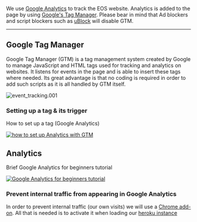 We use [Google Analytics](https://analytics.google.com/) to track the EOS website. Analytics is added to the page by using [Google's Tag Manager](http://tagmanager.google.com/). Please bear in mind that Ad blockers and script blockers such as [uBlock](https://chrome.google.com/webstore/detail/ublock-origin/cjpalhdlnbpafiamejdnhcphjbkeiagm?hl=en) will disable GTM.

---

## Google Tag Manager
Google Tag Manager (GTM) is a tag management system created by Google to manage JavaScript and HTML tags used for tracking and analytics on websites. It listens for events in the page and is able to insert these tags where needed. Its great advantage is that no coding is required in order to add such scripts as it is all handled by GTM itself.

![event_tracking.001](/uploads/1c3f058e2f711d3e196409f795ae137b/event_tracking.001.jpeg)

### Setting up a tag & its trigger
How to set up a tag (Google Analytics)

[![how to set up Analytics with GTM](https://img.youtube.com/vi/28d60ejfk3s/0.jpg)](https://www.youtube.com/watch?v=28d60ejfk3s)

## Analytics
Brief Google Analytics for beginners tutorial

[![Google Analytics for beginners tutorial](https://img.youtube.com/vi/mreOWm3e9lg/0.jpg)](https://www.youtube.com/watch?v=mreOWm3e9lg)

### Prevent internal traffic from appearing in Google Analytics
In order to prevent internal traffic (our own visits) we will use a [Chrome add-on](https://goo.gl/1YFNP7). All that is needed is to activate it when loading our [heroku instance](http://eos-test.herokuapp.com/)
